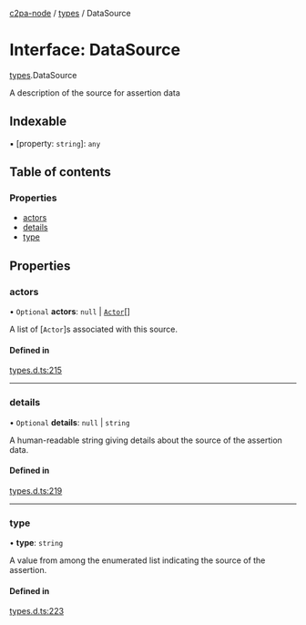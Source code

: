 [c2pa-node](../README.md) / [types](../modules/types.md) / DataSource

# Interface: DataSource

[types](../modules/types.md).DataSource

A description of the source for assertion data

## Indexable

▪ [property: `string`]: `any`

## Table of contents

### Properties

- [actors](types.DataSource.md#actors)
- [details](types.DataSource.md#details)
- [type](types.DataSource.md#type)

## Properties

### actors

• `Optional` **actors**: ``null`` \| [`Actor`](types.Actor.md)[]

A list of [`Actor`]s associated with this source.

#### Defined in

[types.d.ts:215](https://github.com/contentauth/c2pa-node/blob/796fe3f/js-src/types.d.ts#L215)

___

### details

• `Optional` **details**: ``null`` \| `string`

A human-readable string giving details about the source of the assertion data.

#### Defined in

[types.d.ts:219](https://github.com/contentauth/c2pa-node/blob/796fe3f/js-src/types.d.ts#L219)

___

### type

• **type**: `string`

A value from among the enumerated list indicating the source of the assertion.

#### Defined in

[types.d.ts:223](https://github.com/contentauth/c2pa-node/blob/796fe3f/js-src/types.d.ts#L223)

